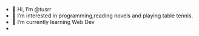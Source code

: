 - 👋 Hi, I’m @tusrr
- 👀 I’m interested in programming,reading novels and playing table tennis.
- 🌱 I’m currently learning Web Dev
-

<!---
tusrr/tusrr is a ✨ special ✨ repository because its `README.md` (this file) appears on your GitHub profile.
You can click the Preview link to take a look at your changes.
--->
